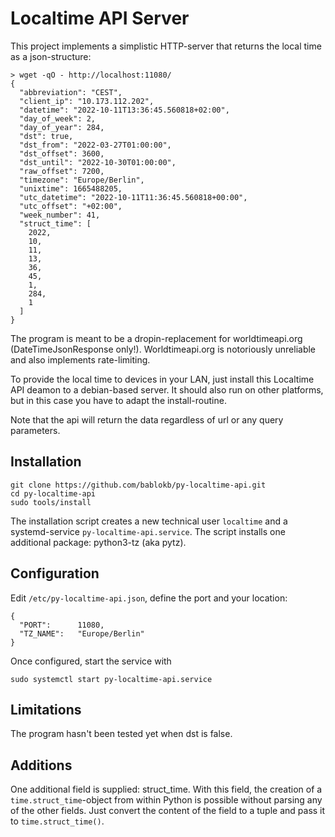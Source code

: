 Localtime API Server
====================

This project implements a simplistic HTTP-server that returns
the local time as a json-structure:

    > wget -qO - http://localhost:11080/
    {
      "abbreviation": "CEST",
      "client_ip": "10.173.112.202",
      "datetime": "2022-10-11T13:36:45.560818+02:00",
      "day_of_week": 2,
      "day_of_year": 284,
      "dst": true,
      "dst_from": "2022-03-27T01:00:00",
      "dst_offset": 3600,
      "dst_until": "2022-10-30T01:00:00",
      "raw_offset": 7200,
      "timezone": "Europe/Berlin",
      "unixtime": 1665488205,
      "utc_datetime": "2022-10-11T11:36:45.560818+00:00",
      "utc_offset": "+02:00",
      "week_number": 41,
      "struct_time": [
        2022,
        10,
        11,
        13,
        36,
        45,
        1,
        284,
        1
      ]
    }

The program is meant to be a dropin-replacement for worldtimeapi.org
(DateTimeJsonResponse only!). Worldtimeapi.org is notoriously unreliable
and also implements rate-limiting.

To provide the local time to devices in your LAN, just install this
Localtime API deamon to a debian-based server. It should also run
on other platforms, but in this case you have to adapt the install-routine.

Note that the api will return the data regardless of url or any
query parameters.


Installation
------------

    git clone https://github.com/bablokb/py-localtime-api.git
    cd py-localtime-api
    sudo tools/install

The installation script creates a new technical user `localtime` and
a systemd-service `py-localtime-api.service`. The script installs
one additional package: python3-tz (aka pytz).


Configuration
-------------

Edit `/etc/py-localtime-api.json`, define the port and your location:

    {
      "PORT":      11080,
      "TZ_NAME":   "Europe/Berlin"
    }

Once configured, start the service with

    sudo systemctl start py-localtime-api.service


Limitations
-----------

The program hasn't been tested yet when dst is false.


Additions
---------

One additional field is supplied: struct_time. With this field, the
creation of a `time.struct_time`-object from within Python is possible
without parsing any of the other fields. Just convert the content of
the field to a tuple and pass it to `time.struct_time()`.
